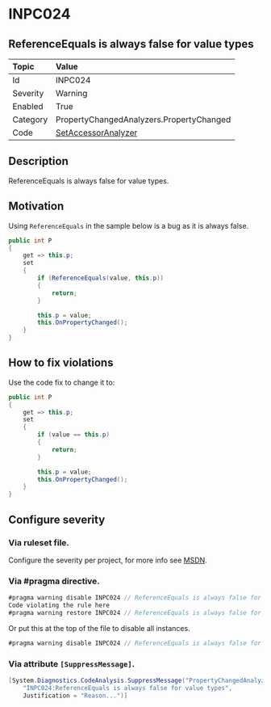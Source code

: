 # INPC024
## ReferenceEquals is always false for value types

| Topic    | Value
| :--      | :--
| Id       | INPC024
| Severity | Warning
| Enabled  | True
| Category | PropertyChangedAnalyzers.PropertyChanged
| Code     | [SetAccessorAnalyzer](https://github.com/DotNetAnalyzers/PropertyChangedAnalyzers/blob/master/PropertyChangedAnalyzers/Analyzers/SetAccessorAnalyzer.cs)


## Description

ReferenceEquals is always false for value types.

## Motivation

Using `ReferenceEquals` in the sample below is a bug as it is always false.

```cs
public int P
{
    get => this.p;
    set
    {
        if (ReferenceEquals(value, this.p))
        {
            return;
        }

        this.p = value;
        this.OnPropertyChanged();
    }
}
```

## How to fix violations

Use the code fix to change it to:

```cs
public int P
{
    get => this.p;
    set
    {
        if (value == this.p)
        {
            return;
        }

        this.p = value;
        this.OnPropertyChanged();
    }
}
```

<!-- start generated config severity -->
## Configure severity

### Via ruleset file.

Configure the severity per project, for more info see [MSDN](https://msdn.microsoft.com/en-us/library/dd264949.aspx).

### Via #pragma directive.
```C#
#pragma warning disable INPC024 // ReferenceEquals is always false for value types
Code violating the rule here
#pragma warning restore INPC024 // ReferenceEquals is always false for value types
```

Or put this at the top of the file to disable all instances.
```C#
#pragma warning disable INPC024 // ReferenceEquals is always false for value types
```

### Via attribute `[SuppressMessage]`.

```C#
[System.Diagnostics.CodeAnalysis.SuppressMessage("PropertyChangedAnalyzers.PropertyChanged", 
    "INPC024:ReferenceEquals is always false for value types", 
    Justification = "Reason...")]
```
<!-- end generated config severity -->